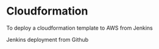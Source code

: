 # Cloudformation
To deploy a cloudformation template to AWS from Jenkins

Jenkins deployment from Github


